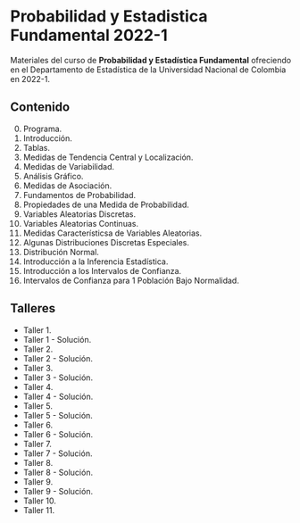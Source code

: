 # Probabilidad y Estadistica Fundamental 2022-1

Materiales del curso de **Probabilidad y Estadística Fundamental** ofreciendo en el Departamento de Estadística de la Universidad Nacional de Colombia en 2022-1.

## Contenido

0. Programa.
1. Introducción.
2. Tablas.
3. Medidas de Tendencia Central y Localización.
4. Medidas de Variabilidad.
5. Análisis Gráfico.
6. Medidas de Asociación.
7. Fundamentos de Probabilidad.
8. Propiedades de una Medida de Probabilidad.
9. Variables Aleatorias Discretas.
10. Variables Aleatorias Continuas.
11. Medidas Característicsa de Variables Aleatorias.
12. Algunas Distribuciones Discretas Especiales.
13. Distribución Normal.
14. Introducción a la Inferencia Estadística.
15. Introducción a los Intervalos de Confianza.
16. Intervalos de Confianza para 1 Población Bajo Normalidad.

## Talleres

- Taller 1.
- Taller 1 - Solución.
- Taller 2.
- Taller 2 - Solución.
- Taller 3.
- Taller 3 - Solución.
- Taller 4.
- Taller 4 - Solución.
- Taller 5.
- Taller 5 - Solución.
- Taller 6.
- Taller 6 - Solución.
- Taller 7.
- Taller 7 - Solución.
- Taller 8.
- Taller 8 - Solución.
- Taller 9.
- Taller 9 - Solución.
- Taller 10.
- Taller 11.
